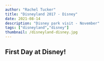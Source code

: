 ```yaml
---
author: "Rachel Tucker"
title: "Disneyland 2017 - Disney"
date: 2021-08-14
description: "Disney park visit - November"
tags: ["disneyland","disney"]
thumbnail: /disneyland-disney.jpg
---
```


## First Day at Disney!
